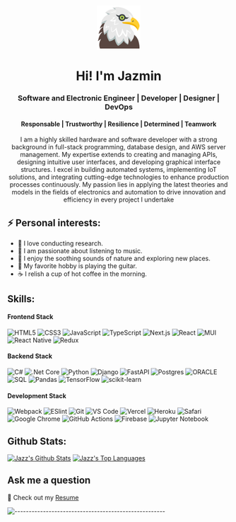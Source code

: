 <p align="center"> 
<img src='assets/eagle.svg' width='100'/>
</p>
<h1 align="center"> Hi! I'm Jazmin</h1>
<h3 align="center"> Software and Electronic Engineer | Developer | Designer | DevOps</h3>
<h4 align="center">Responsable | Trustworthy | Resilience | Determined | Teamwork</h4>

<p  align="center">
I am a highly skilled hardware and software developer with a strong background in full-stack programming, database design, and AWS server management. My expertise extends to creating and managing APIs, designing intuitive user interfaces, and developing graphical interface structures. I excel in building automated systems, implementing IoT solutions, and integrating cutting-edge technologies to enhance production processes continuously. My passion lies in applying the latest theories and models in the fields of electronics and automation to drive innovation and efficiency in every project I undertake

</p>

## ⚡️ Personal interests:

- 🔭 I love conducting research.
- 🎵 I am passionate about listening to music.
- 🌱 I enjoy the soothing sounds of nature and exploring new places.
- 🎸 My favorite hobby is playing the guitar.
- ☕ I relish a cup of hot coffee in the morning.

## Skills:

#### Frontend Stack

![HTML5](https://img.shields.io/badge/-HTML5-%23E44D27?style=flat-square&logo=html5&logoColor=ffffff)
![CSS3](https://img.shields.io/badge/-CSS3-%231572B6?style=flat-square&logo=css3)
![JavaScript](https://img.shields.io/badge/-JavaScript-%23F7DF1C?style=flat-square&logo=javascript&logoColor=000000&labelColor=%23F7DF1C&color=%23FFCE5A)
![TypeScript](https://img.shields.io/badge/-TypeScript-007ACC?style=flat-square&logo=typescript&logoColor=white)
![Next.js](https://img.shields.io/badge/-Next.js-%23282C34?style=flat-square&logo=nextdotjs)
![React](https://img.shields.io/badge/-React-%23282C34?style=flat-square&logo=react)
![MUI](https://img.shields.io/badge/MUI-%230081CB.svg?style=flat-square&logo=mui&logoColor=white)
![React Native](https://img.shields.io/badge/React_Native-%2320232a.svg?style=flat-square&logo=react&logoColor=%2361DAFB)
![Redux](https://img.shields.io/badge/redux-%23593d88.svg?style=flat-square&logo=redux&logoColor=white)


#### Backend Stack

![C#](https://img.shields.io/badge/-Csharp-%23593d88?style=flat-square&logo=Csharp&logoColor=white)
![.Net Core](https://img.shields.io/badge/-Core-%23593d88?style=flat-square&logo=Core&logoColor=white)
![Python](https://img.shields.io/badge/-Python-%23ffffff?style=flat-square&logo=python&logoColor=23FFCE5A)
![Django](https://img.shields.io/badge/Django-%231572B6.svg?style=flat-square&logo=django&logoColor=white)
![FastAPI](https://img.shields.io/badge/FastAPI-005571?style=flat-square&logo=fastapi)
![Postgres](https://img.shields.io/badge/postgres-%23316192.svg?style=flat-square&logo=postgresql&logoColor=white)
![ORACLE](https://img.shields.io/badge/ORACLE-%23DD0031.svg?style=flat-square&logo=oracle&logoColor=white)
![SQL](https://img.shields.io/badge/SQL-%2307405e.svg?style=flat-square&logo=sqlite&logoColor=white)
![Pandas](https://img.shields.io/badge/Pandas-%23150458.svg?style=flat-square&logo=pandas&logoColor=white)
![TensorFlow](https://img.shields.io/badge/TensorFlow-%23FF6F00.svg?style=flat-square&logo=TensorFlow&logoColor=white)
![scikit-learn](https://img.shields.io/badge/Scikit--Learn-%23F7931E.svg?style=flat-square&logo=scikit-learn&logoColor=white)

#### Development Stack

![Webpack](https://img.shields.io/badge/-Webpack-%232C3A42?style=flat-square&logo=webpack)
![ESlint](https://img.shields.io/badge/-ESLint-%234B32C3?style=flat-square&logo=eslint)
![Git](https://img.shields.io/badge/-Git-%23F05032?style=flat-square&logo=git&logoColor=%23ffffff)
![VS Code](https://img.shields.io/badge/-VSCode-%23007ACC?style=flat-square&logo=visual-studio-code)
![Vercel](https://img.shields.io/badge/-Vercel-%23ffffff?style=flat-square&logo=vercel&logoColor=000000)
![Heroku](https://img.shields.io/badge/-Heroku-%23593d88?style=flat-square&logo=heroku&logoColor=white)
![Safari](https://img.shields.io/badge/Safari-000000?style=flat-square&logo=Safari&logoColor=white)
![Google Chrome](https://img.shields.io/badge/Google%20Chrome-4285F4?style=flat-square&logo=GoogleChrome&logoColor=white)
![GitHub Actions](https://img.shields.io/badge/Github%20Actions-%232671E5.svg?style=flat-square&logo=githubactions&logoColor=white)
![Firebase](https://img.shields.io/badge/Firebase-%23039BE5.svg?style=flat-square&logo=Firebase)
![Jupyter Notebook](https://img.shields.io/badge/Jupyter-%23FA0F00.svg?style=flat-square&logo=jupyter&logoColor=white)

## Github Stats:

<a href="https://github.com/freakjazz"><img alt="Jazz's Github Stats" src="https://github-readme-stats.vercel.app/api/?username=freakjazz&show_icons=true&title_color=fff&icon_color=79ff97&text_color=9f9f9f&bg_color=151515&show_icons=true&count_private=true&hide_border=true" height="192px"/></a>
<a href="https://github.com/freakjazz"><img alt="Jazz's Top Languages" src="https://github-readme-stats.vercel.app/api/top-langs/?username=freakjazz&hide=ASP.NET,jupyter%20notebook&langs_count=8&layout=compact&theme=react&hide_border=true&bg_color=151515&title_color=fff&icon_color=79ff97" height="192px"/></a>

## Ask me a question

📙 Check out my [Resume](https://www.linkedin.com/in/jazmin-rodriguez-bermeo/)

![-----------------------------------------------------](https://raw.githubusercontent.com/andreasbm/readme/master/assets/lines/rainbow.png)

